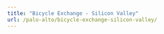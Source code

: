 ```yaml
---
title: "Bicycle Exchange - Silicon Valley"
url: /palo-alto/bicycle-exchange-silicon-valley/
---
```

